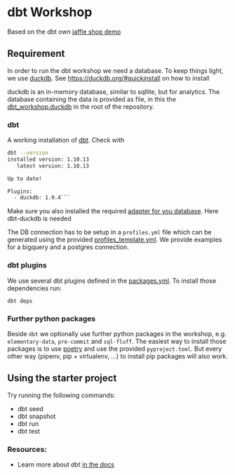 # dbt Workshop

Based on the dbt own [jaffle shop demo](https://github.com/dbt-labs/jaffle_shop)

## Requirement

In order to run the dbt workshop we need a database. To keep things light, we use [duckdb](https://duckdb.org/). See https://duckdb.org/#quickinstall on how to install

duckdb is an in-memory database, similar to sqllite, but for analytics. The database containing the data is provided as file, in this the [dbt_workshop.duckdb](dbt_workshop.duckdb) in the root of the repository.
### dbt

A working installation of [dbt](https://docs.getdbt.com/docs/get-started/installation).
Check with

```bash
dbt --version
installed version: 1.10.13
   latest version: 1.10.13

Up to date!

Plugins:
  - duckdb: 1.9.4```
```

Make sure you also installed the
required [adapter for you database](https://docs.getdbt.com/docs/supported-data-platforms). Here dbt-duckdb is needed

The DB connection has to be setup in a `profiles.yml` file which can be generated using the
provided [profiles_template.yml](profiles_template.yml). We provide examples for a bigquery and a postgres connection.

### dbt plugins

We use several dbt plugins defined in the [packages.yml](packages.yml). To install those dependencies run:

```
dbt deps
```

### Further python packages

Beside `dbt` we optionally use further python packages in the workshop, e.g. `elementary-data`, `pre-commit` and `sql-fluff`. The
easiest way to install those packages is to use [poetry](https://python-poetry.org/) and use the
provided `pyproject.toml`. But every other way (pipenv, pip + virtualenv, ...) to install pip packages will also work.

## Using the starter project

Try running the following commands:

- dbt seed
- dbt snapshot
- dbt run
- dbt test

### Resources:

- Learn more about dbt [in the docs](https://docs.getdbt.com/docs/introduction)
